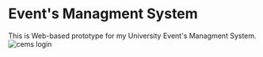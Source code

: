 # Event's Managment System
This is Web-based prototype for my University Event's Managment System.
![cems login](https://github.com/NaveenKumar68/College_Event_Management_System-main/assets/143395409/d7e4630f-c32c-448e-aece-bc06cbe2e538)
